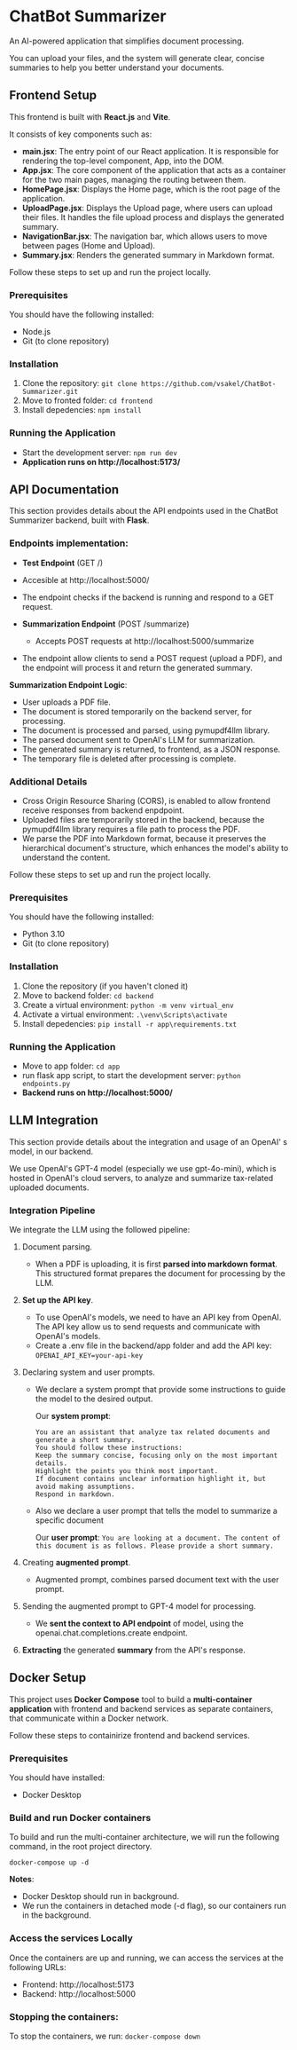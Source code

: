 # ChatBot Summarizer

An AI-powered application that simplifies document processing. 

You can upload your files, and the system will generate clear, concise summaries to help you better understand your documents.

## Frontend Setup
This frontend is built with **React.js** and **Vite**.

It consists of key components such as:
- **main.jsx**: The entry point of our React application. It is responsible for rendering the top-level component, App, into the DOM.
- **App.jsx**: The core component of the application that acts as a container for the two main pages, managing the routing between them.
- **HomePage.jsx**: Displays the Home page, which is the root page of the application.
- **UploadPage.jsx**: Displays the Upload page, where users can upload their files. It handles the file upload process and displays the generated summary.
- **NavigationBar.jsx**: The navigation bar, which allows users to move between pages (Home and Upload).
- **Summary.jsx**: Renders the generated summary in Markdown format.


Follow these steps to set up and run the project locally.

### Prerequisites
You should have the following installed:
- Node.js
- Git (to clone repository)

### Installation
1) Clone the repository: `git clone https://github.com/vsakel/ChatBot-Summarizer.git`
2) Move to fronted folder: `cd frontend`
3) Install depedencies: `npm install`

### Running the Application
- Start the development server: `npm run dev`  
 - **Application runs on http://localhost:5173/**

## API Documentation

This section provides details about the API endpoints used in the ChatBot Summarizer backend, built with **Flask**.

### Endpoints implementation:
- **Test Endpoint** (GET /)
 - Accesible at http://localhost:5000/
 - The endpoint checks if the backend is running and respond to a GET request.
   
- **Summarization Endpoint** (POST /summarize)
  - Accepts POST requests at http://localhost:5000/summarize
 - The endpoint allow clients to send a POST request (upload a PDF), and the endpoint will process it and return the generated summary.

  **Summarization Endpoint Logic**:
  - User uploads a PDF file.
  - The document is stored temporarily on the backend server, for processing.
  - The document is processed and parsed, using pymupdf4llm library.
  - The parsed document sent to OpenAI's LLM for summarization.
  - The generated summary is returned, to frontend, as a JSON response.
  - The temporary file is deleted after processing is complete.
 
### Additional Details
- Cross Origin Resource Sharing (CORS), is enabled to allow frontend receive responses from backend enpdpoint.
- Uploaded files are temporarily stored in the backend, because the pymupdf4llm library requires a file path to process the PDF.
- We parse the PDF into Markdown format, because it preserves the hierarchical document's structure, which enhances the model's ability to understand the content.

Follow these steps to set up and run the project locally.

### Prerequisites
You should have the following installed:
- Python 3.10
- Git (to clone repository)

### Installation
1) Clone the repository (if you haven't cloned it)
2) Move to backend folder: `cd backend`
3) Create a virtual environment: `python -m venv virtual_env`
4) Activate a virtual environment: `.\venv\Scripts\activate`
5) Install depedencies: `pip install -r app\requirements.txt`
   

### Running the Application
 - Move to app folder: `cd app`
 - run flask app script, to start the development server: `python endpoints.py`
 - **Backend runs on http://localhost:5000/**

## LLM Integration

This section provide details about the integration and usage of an OpenAI' s model, in our backend.

We use OpenAI's GPT-4 model (especially we use gpt-4o-mini), which is hosted in OpenAI's cloud servers, to analyze and summarize tax-related uploaded documents.

### Integration Pipeline
We integrate the LLM using the followed pipeline:

1. Document parsing.
   - When a PDF is uploading, it is first **parsed into markdown format**. This structured format prepares the document for processing by the LLM.

2. **Set up the API key**.
   - To use OpenAI's models, we need to have an API key from OpenAI. The API key allow us to send requests and communicate with OpenAI's models.
   - Create a .env file in the backend/app folder and add the API key: `OPENAI_API_KEY=your-api-key`
     
3. Declaring system and user prompts.
   - We declare a system prompt that provide some instructions to guide the model to the desired output.
  
     Our **system prompt**:
   
      ```
      You are an assistant that analyze tax related documents and generate a short summary.
      You should follow these instructions:
      Keep the summary concise, focusing only on the most important details.
      Highlight the points you think most important. 
      If document contains unclear information highlight it, but avoid making assumptions.
      Respond in markdown.
   - Also we declare a user prompt that tells the model to summarize a specific document
  
     Our **user prompt**: `You are looking at a document. The content of this document is as follows. Please provide a short summary.`
   
4. Creating **augmented prompt**.
   - Augmented prompt, combines parsed document text with the user prompt.
     
5. Sending the augmented prompt to GPT-4 model for processing.
   - We **sent the context to API endpoint** of model, using the openai.chat.completions.create endpoint.
     
6. **Extracting** the generated **summary** from the API's response.


## Docker Setup

This project uses **Docker Compose** tool to build a **multi-container application** with frontend and backend services as separate containers, that communicate within a Docker network.

Follow these steps to containirize frontend and backend services.

### Prerequisites
You should have installed:
- Docker Desktop

### Build and run Docker containers
To build and run the multi-container architecture, we will run the following command, in the root project directory.

`docker-compose up -d`

**Notes**: 
- Docker Desktop should run in background.
- We run the containers in detached mode (-d flag), so our containers run in the background.
 

### Access the services Locally
Once the containers are up and running, we can access the services at the following URLs:
- Frontend: http://localhost:5173
- Backend: http://localhost:5000

### Stopping the containers:
To stop the containers, we run: `docker-compose down`

  





